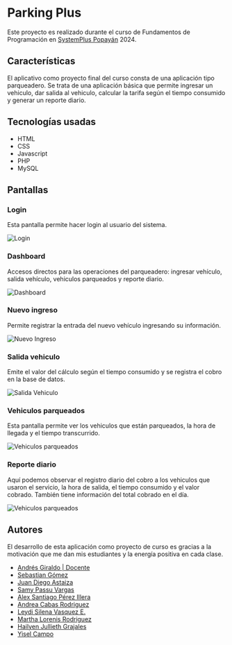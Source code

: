 # Parking Plus
Este proyecto es realizado durante el curso de Fundamentos de Programación en [SystemPlus Popayán](https://systemplusdecolombia.com) 2024.

## Características
El aplicativo como proyecto final del curso consta de una aplicación tipo parqueadero. Se trata de una aplicación básica que permite ingresar un vehiculo, dar salida al vehiculo, calcular la tarifa según el tiempo consumido y generar un reporte diario.

## Tecnologías usadas

* HTML
* CSS
* Javascript
* PHP
* MySQL

## Pantallas

### Login
Esta pantalla permite hacer login al usuario del sistema.

![Login](https://i.ibb.co/s5dr5gJ/2024-02-21-15h03-13.png)

### Dashboard
Accesos directos para las operaciones del parqueadero: ingresar vehículo, salida vehículo, vehiculos parqueados y reporte diario.

![Dashboard](https://i.ibb.co/4m8pDMM/dashboard.png)

### Nuevo ingreso
Permite registrar la entrada del nuevo vehículo ingresando su información.

![Nuevo Ingreso](https://i.ibb.co/v39kchY/nuevo-Ingreso.png)

### Salida vehiculo
Emite el valor del cálculo según el tiempo consumido y se registra el cobro en la base de datos.

![Salida Vehiculo](https://i.ibb.co/0ZfV8zq/salida-Vehiculo.png)

### Vehiculos parqueados
Esta pantalla permite ver los vehiculos que están parqueados, la hora de llegada y el tiempo transcurrido.

![Vehiculos parqueados](https://i.ibb.co/56qW0y1/vehiculos-Parqueados.png)

### Reporte diario
Aquí podemos observar el registro diario del cobro a los vehiculos que usaron el servicio, la hora de salida, el tiempo consumido y el valor cobrado. También tiene información del total cobrado en el día.

![Vehiculos parqueados](https://i.ibb.co/9hvym2M/reporte-Diario.png)


## Autores
El desarrollo de esta aplicación como proyecto de curso es gracias a la motivación que me dan mis estudiantes y la energía positiva en cada clase.

- [Andrés Giraldo | Docente](https://www.github.com/agiraldodev)
- [Sebastian Gómez](https://www.github.com/SebastianGomez2312)
- [Juan Diego Astaiza](https://www.github.com/Harryson25)
- [Samy Passu Vargas ](https://www.github.com/sansamy22)
- [Alex Santiago Pérez Illera](https://www.github.com/aillera91)
- [Andrea Cabas Rodriguez](https://www.github.com/andrecabas26)
- [Leydi Silena Vasquez E.](https://www.github.com/lesimonte)
- [Martha Lorenis Rodriguez](https://www.github.com/manloren)
- [Hailyen Jullieth Grajales](https://www.github.com/haiquin)
- [Yisel Campo](https://www.github.com/yiselcampo)
